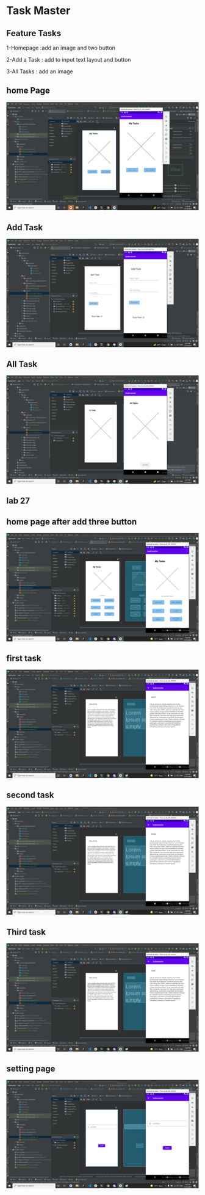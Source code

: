 # Task Master

## Feature Tasks

1-Homepage :add an image and two button

2-Add a Task : add to input text layout and button

3-All Tasks : add an image 



## home Page

![homepage](screenshots/homepage.png)

## Add Task

![add take](screenshots/addtask.png)

## All Task

![all tasks](screenshots/alltask.png)

## lab 27

## home page after add three button

![homepageafteraddthreebutton](screenshots/homepageAfteraddthreeButton.png)

## first task

![firstPage](screenshots/firstTasks.png)

## second task

![secondPage](screenshots/secondTasks.png)

## Third task

![ThirdPage](screenshots/thirdTask.png)

## setting page

![settingPage](screenshots/settingPage.ong.png)